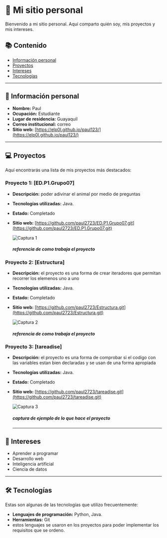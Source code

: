 # 👋 Mi sitio personal

Bienvenido a mi sitio personal. Aquí comparto quién soy, mis proyectos y mis intereses.

## 📚 Contenido
- [Información personal](#-información-personal)
- [Proyectos](#-proyectos)
- [Intereses](#-intereses)
- [Tecnologías](#-tecnologías)

---

## 👤 Información personal
- **Nombre:** Paul  
- **Ocupación:** Estudiante  
- **Lugar de residencia:** Guayaquil 
- **Correo institucional:** correo
- **Sitio web:** [https://elp0l.github.io/paul123/](https://elp0l.github.io/paul123/)

---

## 💻 Proyectos
Aquí encontrarás una lista de mis proyectos más destacados:

### Proyecto 1: [ED.P1.Grupo07]
- **Descripción:** poder adivinar el animal por medio de preguntas
- **Tecnologías utilizadas:** Java.
- **Estado:** Completado
- **Sitio web:** [https://github.com/paul2723/ED.P1.Grupo07.git](https://github.com/paul2723/ED.P1.Grupo07.git)
  
  ![Captura 1](https://arielortiz.info/s201411/tc1018/arbol_animal.png)
  ##### referencia de como trabaja el proyecto

  
### Proyecto 2: [Estructura]
- **Descripción:** el proyecto es una forma de crear iteradores que permitan recorrer los elemenos uno a uno
- **Tecnologías utilizadas:** Java.
- **Estado:** Completado
- **Sitio web:** [https://github.com/paul2723/Estructura.git](https://github.com/paul2723/Estructura.git)
  
   ![Captura 2](https://encrypted-tbn0.gstatic.com/images?q=tbn:ANd9GcSMViGMx1SzVSQ6bS8MlkpdlKnKkqZu6DlRuw&s)
  
   ##### referencia de como trabaja el proyecto
  
### Proyecto 3: [tareadise]
- **Descripción:** el proyecto es una forma de comprobar si el codigo con las variables estan bien declaradas y se usan de una forma apropiada
- **Tecnologías utilizadas:** Java.
- **Estado:** Completado
- **Sitio web:** [https://github.com/paul2723/tareadise.git](https://github.com/paul2723/tareadise.git)
  
  ![Captura 3](https://ferestrepoca.github.io/paradigmas-de-programacion/poa/poa_teoria/Images/python.webp?raw=true)
  ##### captura de ejemplo de lo que hace el proyecto

  ---
  
## 📘 Intereses
- Aprender a programar
- Desarrollo web
- Inteligencia artificial
- Ciencia de datos

---

## 🛠️ Tecnologías
Estas son algunas de las tecnologías que utilizo frecuentemente:
- **Lenguajes de programación:** Python, Java.
- **Herramientas:** Git
- estos lenguajes se usaron en los proyectos para poder implementar los requisitos que se ordeno.

